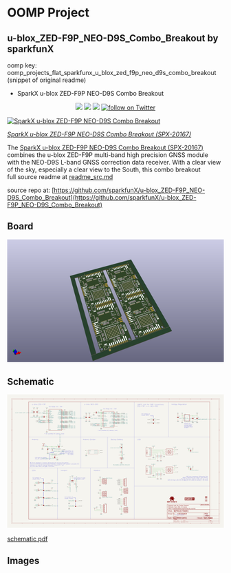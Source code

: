 # OOMP Project  
## u-blox_ZED-F9P_NEO-D9S_Combo_Breakout  by sparkfunX  
  
oomp key: oomp_projects_flat_sparkfunx_u_blox_zed_f9p_neo_d9s_combo_breakout  
(snippet of original readme)  
  
- SparkX u-blox ZED-F9P NEO-D9S Combo Breakout  
  
<p align="center">  
  <a href="https://github.com/sparkfunX/u-blox_ZED-F9P_NEO-D9S_Combo_Breakout/issues" alt="Issues">  
    <img src="https://img.shields.io/github/issues/sparkfunX/u-blox_ZED-F9P_NEO-D9S_Combo_Breakout.svg" /></a>  
  <a href="https://github.com/sparkfunX/u-blox_ZED-F9P_NEO-D9S_Combo_Breakout/actions" alt="Actions">  
    <img src="https://github.com/sparkfunX/u-blox_ZED-F9P_NEO-D9S_Combo_Breakout/actions/workflows/mkdocs.yml/badge.svg" /></a>  
  <a href="https://github.com/sparkfunX/u-blox_ZED-F9P_NEO-D9S_Combo_Breakout/blob/main/LICENSE.md" alt="License">  
    <img src="https://img.shields.io/badge/license-CC%20BY--SA%204.0-EF9421.svg" /></a>  
  <a href="https://twitter.com/intent/follow?screen_name=sparkfun">  
    <img src="https://img.shields.io/twitter/follow/sparkfun.svg?style=social&logo=twitter" alt="follow on Twitter"></a>  
</p>  
  
[![SparkX u-blox ZED-F9P NEO-D9S Combo Breakout](https://cdn.sparkfun.com//assets/parts/1/9/9/6/7/ZED-F9P_NEO-D9S_Combo_Board-_01.jpg)](https://www.sparkfun.com/products/20167)  
  
*[SparkX u-blox ZED-F9P NEO-D9S Combo Breakout (SPX-20167)](https://www.sparkfun.com/products/20167)*  
  
The [SparkX u-blox ZED-F9P NEO-D9S Combo Breakout (SPX-20167)](https://www.sparkfun.com/products/20167) combines the u-blox ZED-F9P multi-band high precision GNSS module  
with the NEO-D9S L-band GNSS correction data receiver. With a clear view of the sky, especially a clear view to the South, this combo breakout   
  full source readme at [readme_src.md](readme_src.md)  
  
source repo at: [https://github.com/sparkfunX/u-blox_ZED-F9P_NEO-D9S_Combo_Breakout](https://github.com/sparkfunX/u-blox_ZED-F9P_NEO-D9S_Combo_Breakout)  
## Board  
  
[![working_3d.png](working_3d_600.png)](working_3d.png)  
## Schematic  
  
[![working_schematic.png](working_schematic_600.png)](working_schematic.png)  
  
[schematic pdf](working_schematic.pdf)  
## Images  
